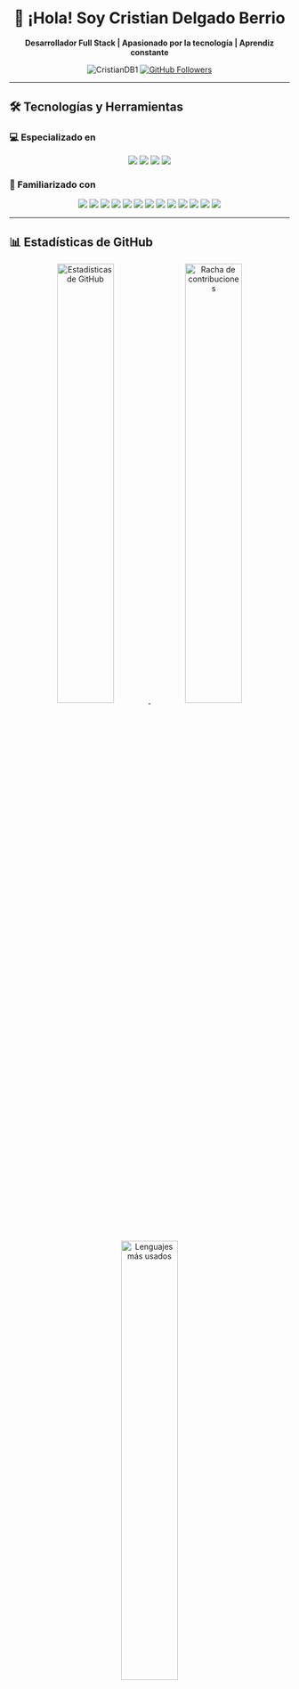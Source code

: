 <h1 align="center">
  👋 ¡Hola! Soy Cristian Delgado Berrio
</h1>

<p align="center">
  <b>Desarrollador Full Stack | Apasionado por la tecnología | Aprendiz constante</b>
</p>

<p align="center">
  <img src="https://komarev.com/ghpvc/?username=CristianDB1&label=Profile%20views&color=0e75b6&style=flat" alt="CristianDB1" /> 
  <a href="https://github.com/CristianDB1?tab=followers">
    <img src="https://img.shields.io/github/followers/CristianDB1?label=Followers&style=social" alt="GitHub Followers">
  </a>
</p>

---

## 🛠 Tecnologías y Herramientas

### 💻 Especializado en
<p align="center">
  <img src="https://img.shields.io/badge/Java-%23007396.svg?style=for-the-badge&logo=java&logoColor=white">
  <img src="https://img.shields.io/badge/JavaScript-%23F7DF1E.svg?style=for-the-badge&logo=javascript&logoColor=black">
  <img src="https://img.shields.io/badge/Spring_Boot-%236DB33F.svg?style=for-the-badge&logo=spring-boot&logoColor=white">
  <img src="https://img.shields.io/badge/Node.js-%23339933.svg?style=for-the-badge&logo=node.js&logoColor=white">
</p>

### 🚀 Familiarizado con
<p align="center">
  <!-- Lenguajes -->
  <img src="https://img.shields.io/badge/Python-%233776AB.svg?style=for-the-badge&logo=python&logoColor=white">
  <img src="https://img.shields.io/badge/C-%2300599C.svg?style=for-the-badge&logo=c&logoColor=white">
  <img src="https://img.shields.io/badge/C%2B%2B-%2300599C.svg?style=for-the-badge&logo=c%2B%2B&logoColor=white">
  
  <!-- Frontend -->
  <img src="https://img.shields.io/badge/React-%2361DAFB.svg?style=for-the-badge&logo=react&logoColor=black">
  <img src="https://img.shields.io/badge/HTML5-%23E34F26.svg?style=for-the-badge&logo=html5&logoColor=white">
  <img src="https://img.shields.io/badge/CSS3-%231572B6.svg?style=for-the-badge&logo=css3&logoColor=white">
  
  <!-- Backend -->
  <img src="https://img.shields.io/badge/Express.js-%23000000.svg?style=for-the-badge&logo=express&logoColor=white">
  
  <!-- Bases de datos -->
  <img src="https://img.shields.io/badge/PostgreSQL-%23336791.svg?style=for-the-badge&logo=postgresql&logoColor=white">
  <img src="https://img.shields.io/badge/MongoDB-%2347A248.svg?style=for-the-badge&logo=mongodb&logoColor=white">
  
  <!-- Herramientas -->
  <img src="https://img.shields.io/badge/Power_BI-%23F2C811.svg?style=for-the-badge&logo=powerbi&logoColor=black">
  <img src="https://img.shields.io/badge/Figma-%23F24E1E.svg?style=for-the-badge&logo=figma&logoColor=white">
  <img src="https://img.shields.io/badge/Postman-%23FF6C37.svg?style=for-the-badge&logo=postman&logoColor=white">
  <img src="https://img.shields.io/badge/Git-%23F05032.svg?style=for-the-badge&logo=git&logoColor=white">
</p>

---

## 📊 Estadísticas de GitHub

<div align="center">
  <!-- Estadísticas principales -->
  <a href="https://github.com/CristianDB1">
    <img width="45%" src="https://github-readme-stats.vercel.app/api?username=CristianDB1&show_icons=true&theme=dark&count_private=true&include_all_commits=true" alt="Estadísticas de GitHub" />
    <img width="45%" src="https://github-readme-streak-stats.herokuapp.com/?user=CristianDB1&theme=dark" alt="Racha de contribuciones" />
  </a>
  
  <!-- Lenguajes más usados -->
  <a href="https://github.com/CristianDB1">
    <img width="45%" src="https://github-readme-stats.vercel.app/api/top-langs/?username=CristianDB1&layout=compact&theme=dark&hide=jupyter%20notebook,lex&langs_count=6" alt="Lenguajes más usados" />
  </a>
</div>

---

## 🌱 Actualmente estoy...

- 🔭 Trabajando en proyectos personales con Spring Boot y React  
- 🌱 Aprendiendo sobre inteligencia artificial con Python  
- 💡 Explorando el mundo del análisis de datos con Power BI  
- 🤝 Buscando colaborar en proyectos open source interesantes  

---

## 📫 ¡Conéctate conmigo!

<p align="center">
  <a href="https://www.linkedin.com/in/cristian-delgado-berrio-1952122ba/" target="_blank">
    <img src="https://img.shields.io/badge/LinkedIn-0077B5?style=for-the-badge&logo=linkedin&logoColor=white" alt="LinkedIn">
  </a>
  <a href="https://www.instagram.com/cristian._db/" target="_blank">
    <img src="https://img.shields.io/badge/Instagram-E4405F?style=for-the-badge&logo=instagram&logoColor=white" alt="Instagram">
  </a>
  <a href="mailto:crdelgadobe@gmail.com" target="_blank">
    <img src="https://img.shields.io/badge/Gmail-D14836?style=for-the-badge&logo=gmail&logoColor=white" alt="Gmail">
  </a>
  <a href="https://www.facebook.com/profile.php?id=100089992998319&locale=es_LA" target="_blank">
    <img src="https://img.shields.io/badge/Facebook-1877F2?style=for-the-badge&logo=facebook&logoColor=white" alt="Facebook">
  </a>
</p>

---

<h2 align="center">¡Gracias por visitar mi perfil! 💖</h2>

<p align="center">
  <img src="https://github.com/CristianDB1/CristianDB1/blob/output/github-contribution-grid-snake.svg" alt="Snake animation" />
</p>
